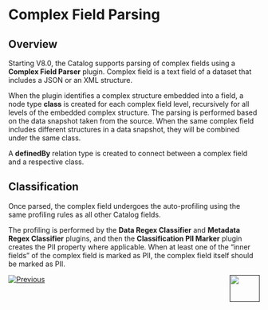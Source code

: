 # Complex Field Parsing

## Overview

Starting V8.0, the Catalog supports parsing of complex fields using a **Complex Field Parser** plugin. Complex field is a text field of a dataset that includes a JSON or an XML structure. 

When the plugin identifies a complex structure embedded into a field, a node type **class** is created for each complex field level, recursively for all levels of the embedded complex structure. The parsing is performed based on the data snapshot taken from the source. When the same complex field includes different structures in a data snapshot, they will be combined under the same class.

A **definedBy** relation type is created to connect between a complex field and a respective class. 

## Classification

Once parsed, the complex field undergoes the auto-profiling using the same profiling rules as all other Catalog fields. 

The profiling is performed by the **Data Regex Classifier** and **Metadata Regex Classifier** plugins, and then the **Classification PII Marker** plugin creates the PII property where applicable. When at least one of the “inner fields” of the complex field is marked as PII, the complex field itself should be marked as PII.

[![Previous](/articles/images/Previous.png)](01_builtin_plugins.md)[<img align="right" width="60" height="54" src="/articles/images/Next.png">]() 
